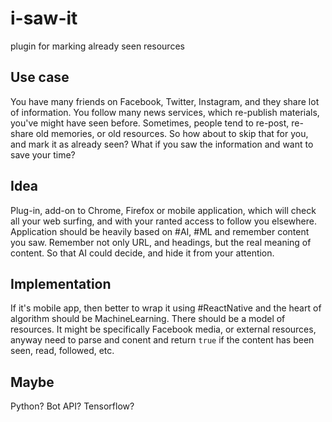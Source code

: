 # i-saw-it
plugin for marking already seen resources

## Use case
You have many friends on Facebook, Twitter, Instagram, and they share lot of information. You follow many news services, which re-publish materials, you've might have seen before. Sometimes, people tend to re-post, re-share old memories, or old resources. So how about to skip that for you, and mark it as already seen? What if you saw the information and want to save your time?

## Idea
Plug-in, add-on to Chrome, Firefox or mobile application, which will check all your web surfing, and with your ranted access to follow you elsewhere. Application should be heavily based on #AI, #ML and remember content you saw. Remember not only URL, and headings, but the real meaning of content. So that AI could decide, and hide it from your attention.

## Implementation
If it's mobile app, then better to wrap it using #ReactNative and the heart of algorithm should be MachineLearning. There should be a model of resources. It might be specifically Facebook media, or external resources, anyway need to parse and conent and return `true` if the content has been seen, read, followed, etc.

## Maybe
Python? Bot API? Tensorflow?
